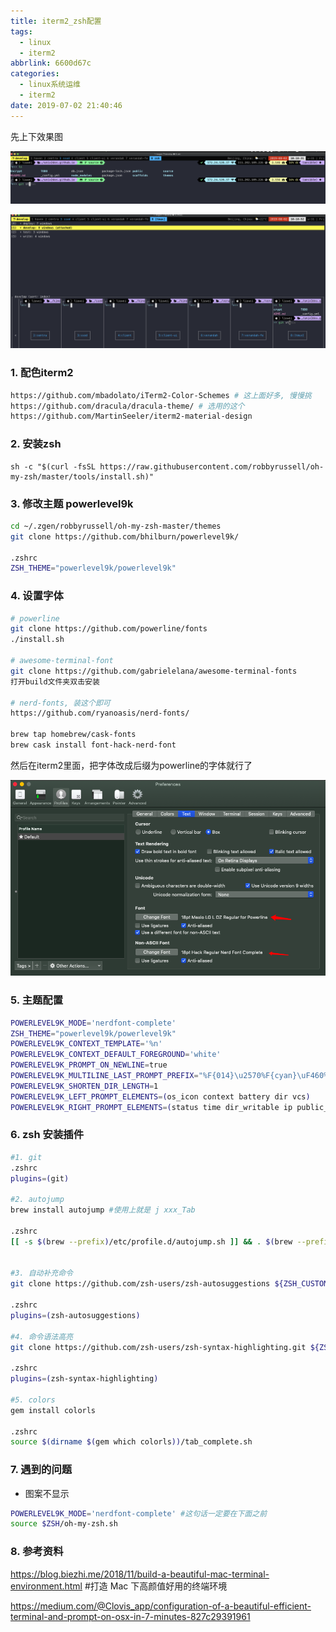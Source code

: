 ```yaml
---
title: iterm2_zsh配置
tags:
  - linux
  - iterm2
abbrlink: 6600d67c
categories:
  - linux系统运维
  - iterm2
date: 2019-07-02 21:40:46
---
```


先上下效果图

![1](iterm2_zsh配置/3.png)

![1](iterm2_zsh配置/2.png)



### 1. 配色iterm2

```bash
https://github.com/mbadolato/iTerm2-Color-Schemes # 这上面好多, 慢慢挑
https://github.com/dracula/dracula-theme/ # 选用的这个
https://github.com/MartinSeeler/iterm2-material-design 
```

<!-- more -->

### 2. 安装zsh

```
sh -c "$(curl -fsSL https://raw.githubusercontent.com/robbyrussell/oh-my-zsh/master/tools/install.sh)"
```



### 3. 修改主题 powerlevel9k

```bash
cd ~/.zgen/robbyrussell/oh-my-zsh-master/themes
git clone https://github.com/bhilburn/powerlevel9k/

.zshrc
ZSH_THEME="powerlevel9k/powerlevel9k"
```



### 4. 设置字体

```bash
# powerline
git clone https://github.com/powerline/fonts
./install.sh

# awesome-terminal-font
git clone https://github.com/gabrielelana/awesome-terminal-fonts
打开build文件夹双击安装

# nerd-fonts, 装这个即可
https://github.com/ryanoasis/nerd-fonts/

brew tap homebrew/cask-fonts
brew cask install font-hack-nerd-font
```



然后在iterm2里面，把字体改成后缀为powerline的字体就行了

![1](iterm2_zsh配置/1.png)





### 5. 主题配置

```bash
POWERLEVEL9K_MODE='nerdfont-complete'
ZSH_THEME="powerlevel9k/powerlevel9k"
POWERLEVEL9K_CONTEXT_TEMPLATE='%n'
POWERLEVEL9K_CONTEXT_DEFAULT_FOREGROUND='white'
POWERLEVEL9K_PROMPT_ON_NEWLINE=true
POWERLEVEL9K_MULTILINE_LAST_PROMPT_PREFIX="%F{014}\u2570%F{cyan}\uF460%F{073}\uF460%F{109}\uF460%f "
POWERLEVEL9K_SHORTEN_DIR_LENGTH=1
POWERLEVEL9K_LEFT_PROMPT_ELEMENTS=(os_icon context battery dir vcs)
POWERLEVEL9K_RIGHT_PROMPT_ELEMENTS=(status time dir_writable ip public_ip ram load background_jobs)
```



### 6. zsh 安装插件

```bash
#1. git
.zshrc
plugins=(git)

#2. autojump
brew install autojump #使用上就是 j xxx_Tab

.zshrc
[[ -s $(brew --prefix)/etc/profile.d/autojump.sh ]] && . $(brew --prefix)/etc/profile.d/autojump.sh


#3. 自动补充命令
git clone https://github.com/zsh-users/zsh-autosuggestions ${ZSH_CUSTOM:-~/.oh-my-zsh/custom}/plugins/zsh-autosuggestions

.zshrc
plugins=(zsh-autosuggestions)

#4. 命令语法高亮
git clone https://github.com/zsh-users/zsh-syntax-highlighting.git ${ZSH_CUSTOM:-~/.oh-my-zsh/custom}/plugins/zsh-syntax-highlighting

.zshrc
plugins=(zsh-syntax-highlighting)

#5. colors
gem install colorls

.zshrc
source $(dirname $(gem which colorls))/tab_complete.sh
```



### 7. 遇到的问题

- 图案不显示

```bash
POWERLEVEL9K_MODE='nerdfont-complete' #这句话一定要在下面之前
source $ZSH/oh-my-zsh.sh
```



### 8. 参考资料

https://blog.biezhi.me/2018/11/build-a-beautiful-mac-terminal-environment.html #打造 Mac 下高颜值好用的终端环境

https://medium.com/@Clovis_app/configuration-of-a-beautiful-efficient-terminal-and-prompt-on-osx-in-7-minutes-827c29391961


